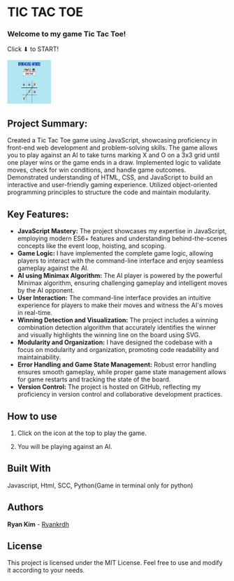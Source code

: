 # TIC TAC TOE

### Welcome to my game Tic Tac Toe!

Click ⬇ to START!<br><br>
<a href="https://melo-boba-toe.surge.sh/"><img src="assets/melo-boba-toe-sample.png" width="100" height="100"></a>

## Project Summary:
Created a Tic Tac Toe game using JavaScript, showcasing proficiency in front-end web development and problem-solving skills. The game allows you to play against an AI to take turns marking X and O on a 3x3 grid until one player wins or the game ends in a draw. Implemented logic to validate moves, check for win conditions, and handle game outcomes. Demonstrated understanding of HTML, CSS, and JavaScript to build an interactive and user-friendly gaming experience. Utilized object-oriented programming principles to structure the code and maintain modularity.

## Key Features:
* **JavaScript Mastery:** The project showcases my expertise in JavaScript, employing modern ES6+ features and understanding behind-the-scenes concepts like the event loop, hoisting, and scoping. <br>
* **Game Logic:** I have implemented the complete game logic, allowing players to interact with the command-line interface and enjoy seamless gameplay against the AI. <br>
* **AI using Minimax Algorithm:** The AI player is powered by the powerful Minimax algorithm, ensuring challenging gameplay and intelligent moves by the AI opponent. <br>
* **User Interaction:** The command-line interface provides an intuitive experience for players to make their moves and witness the AI's moves in real-time. <br>
* **Winning Detection and Visualization:** The project includes a winning combination detection algorithm that accurately identifies the winner and visually highlights the winning line on the board using SVG. <br>
* **Modularity and Organization:** I have designed the codebase with a focus on modularity and organization, promoting code readability and maintainability. <br>
* **Error Handling and Game State Management:** Robust error handling ensures smooth gameplay, while proper game state management allows for game restarts and tracking the state of the board. <br>
* **Version Control:** The project is hosted on GitHub, reflecting my proficiency in version control and collaborative development practices. <Br>


## How to use

1. Click on the icon at the top to play the game.

2. You will be playing against an AI.

## Built With

Javascript, Html, SCC, Python(Game in terminal only for python)

## Authors

**Ryan Kim** - [Ryankrdh](https://github.com/ryankrdh)

## License

This project is licensed under the MIT License. Feel free to use and modify it according to your needs.
